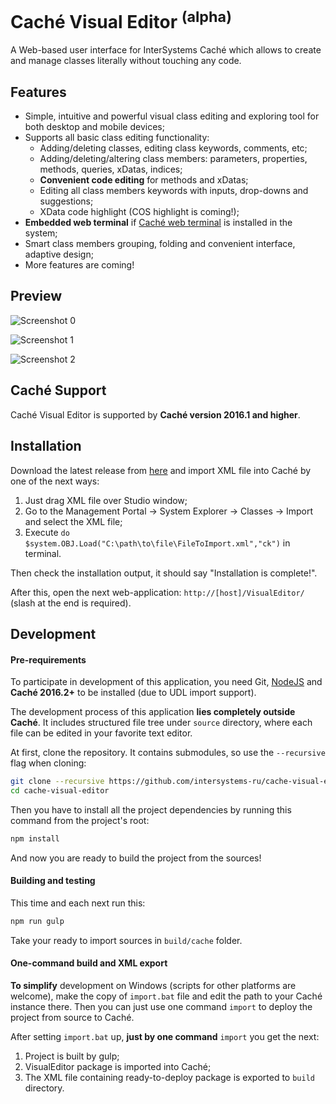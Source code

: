 # Caché Visual Editor <sup>(alpha)</sup>

A Web-based user interface for InterSystems Caché which allows to create and manage classes
literally without touching any code.

Features
--------

+ Simple, intuitive and powerful visual class editing and exploring tool for both desktop and mobile devices;
+ Supports all basic class editing functionality:
    + Adding/deleting classes, editing class keywords, comments, etc;
    + Adding/deleting/altering class members: parameters, properties, methods, queries, xDatas, indices;
    + **Convenient code editing** for methods and xDatas;
    + Editing all class members keywords with inputs, drop-downs and suggestions;
    + XData code highlight (COS highlight is coming!);
+ **Embedded web terminal** if [Caché web terminal](http://intersystems-ru.github.io/webterminal/) is installed in the system;
+ Smart class members grouping, folding and convenient interface, adaptive design;
+ More features are coming!

Preview
-------

![Screenshot 0](https://cloud.githubusercontent.com/assets/4989256/14657296/994c173e-0695-11e6-86b4-ab782eb4c68c.png)

![Screenshot 1](https://cloud.githubusercontent.com/assets/4989256/14295116/efcc9774-fb7c-11e5-86bd-219864fe5634.png)

![Screenshot 2](https://cloud.githubusercontent.com/assets/4989256/14295117/efcf2da4-fb7c-11e5-861f-e9f1231ec909.png)

Caché Support
-------------

Caché Visual Editor is supported by **Caché version 2016.1 and higher**. 

Installation
------------

Download the latest release from [here](https://github.com/intersystems-ru/cache-visual-editor/releases) and import
XML file into Caché by one of the next ways:

1. Just drag XML file over Studio window;
2. Go to the Management Portal -> System Explorer -> Classes -> Import and select the XML file;
3. Execute `do $system.OBJ.Load("C:\path\to\file\FileToImport.xml","ck")` in terminal.

Then check the installation output, it should say "Installation is complete!".

After this, open the next web-application: `http://[host]/VisualEditor/`
(slash at the end is required).

Development
-----------

#### Pre-requirements

To participate in development of this application, you need Git, [NodeJS](https://nodejs.org) and
**Caché 2016.2+** to be installed (due to UDL import support).

The development process of this application **lies completely outside Caché**. It includes
structured file tree under `source` directory, where each file can be edited in your favorite text
editor.

At first, clone the repository. It contains submodules, so use the `--recursive` flag when cloning:
```bash
git clone --recursive https://github.com/intersystems-ru/cache-visual-editor
cd cache-visual-editor
```

Then you have to install all the project dependencies by running this command from the project's
root:

```bash
npm install
```

And now you are ready to build the project from the sources!

#### Building and testing

This time and each next run this:

```bash
npm run gulp
```

Take your ready to import sources in `build/cache` folder.

#### One-command build and XML export

**To simplify** development on Windows (scripts for other platforms are welcome),
make the copy of `import.bat` file and edit the path to your Caché instance there.
Then you can just use one command `import` to deploy the project from source to Caché.

After setting `import.bat` up, **just by one command** `import` you get the next:

1. Project is built by gulp;
2. VisualEditor package is imported into Caché;
3. The XML file containing ready-to-deploy package is exported to `build` directory. 
